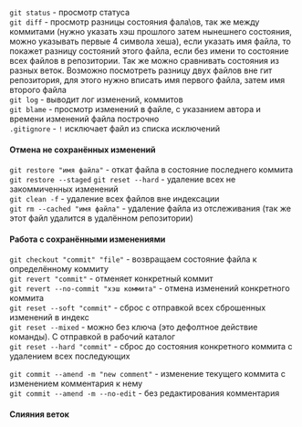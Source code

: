`git status` - просмотр статуса <br>
`git diff` - просмотр разницы состояния фала\ов, так же между коммитами (нужно указать хэш прошлого затем нынешнего состояния, можно указывать первые 4 символа хеша), если указать имя файла, то покажет разницу состояний этого файла, если без имени то состояние всех файлов в репозитории. Так же можно сравнивать состояния из разных веток. Возможно посмотреть разницу двух файлов вне гит репозитория, для этого нужно вписать имя первого файла, затем имя второго файла <br>
`git log` - выводит лог изменений, коммитов <br>
`git blame` - просмотр изменений в файле, с указанием автора и времени изменений файла построчно <br>
`.gitignore` - `!` исключает файл из списка исключений <br>

#### Отмена не сохранённых изменений

`git restore "имя файла"` - откат файла в состояние последнего коммита <br>
`git restore --staged`
`git reset --hard` - удаление всех не закоммиченных изменений <br>
`git clean -f` - удаление всех файлов вне индексации <br>
`git rm --cached "имя файла"` - удаление файла из отслеживания (так же этот файл удалится в удалённом репозитории) <br>

#### Работа с сохранёнными изменениями

`git checkout "commit" "file"` - возвращаем состояние файла к определённому коммиту <br>
`git revert "commit"` - отменяет конкретный коммит <br>
`git revert --no-commit "хэш коммита"` - отмена изменений конкретного коммита <br>
`git reset --soft "commit"` - сброс с отправкой всех сброшенных изменений в индекс <br>
`git reset --mixed` - можно без ключа (это дефолтное действие команды). С отправкой в рабочий каталог <br>
`git reset --hard "commit"` - сброс до состояния конкретного коммита с удалением всех последующих <br>

`git commit --amend -m "new comment"` - изменение текущего коммита с изменением комментария к нему <br>
`git commit --amend -m --no-edit` - без редактирования комментария <br>

#### Слияния веток




